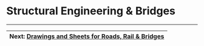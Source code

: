 # Structural Engineering & Bridges

---
| Next: [Drawings and Sheets for Roads, Rail & Bridges](./drawings-sheets.md)
|:---